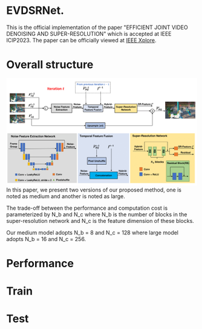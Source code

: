 # EVDSRNet.
This is the official implementation of the paper "EFFICIENT JOINT VIDEO DENOISING AND SUPER-RESOLUTION" which is accepted at IEEE ICIP2023. The paper can be officially viewed at [IEEE Xplore](https://www.google.com).

# Overall structure
![alt text](images/Architecture.png "Logo Title Text 1")
In this paper, we present two versions of our proposed method, one is noted as medium and another is noted as large. 

The trade-off between the performance and computation cost is parameterized by N_b and N_c where N_b is the number of blocks in the super-resolution network and N_c is the feature dimension of these blocks. 

Our medium model adopts N_b = 8 and N_c = 128 where large model adopts N_b = 16 and N_c = 256.

# Performance

# Train

# Test
